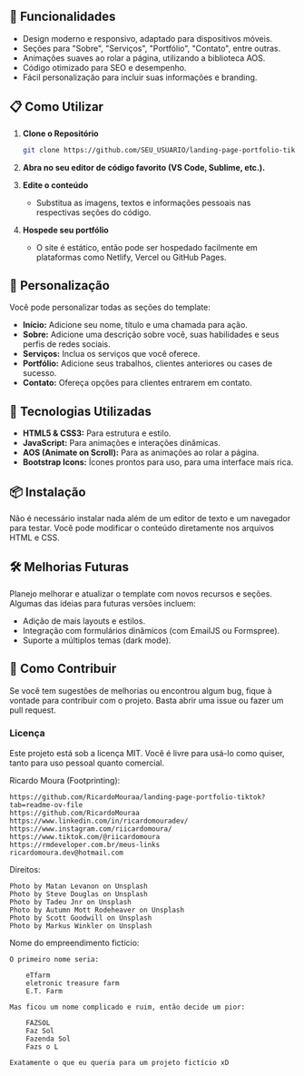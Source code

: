 ## 🚀 Funcionalidades

- Design moderno e responsivo, adaptado para dispositivos móveis.
- Seções para "Sobre", "Serviços", "Portfólio", "Contato", entre outras.
- Animações suaves ao rolar a página, utilizando a biblioteca AOS.
- Código otimizado para SEO e desempenho.
- Fácil personalização para incluir suas informações e branding.

## 📋 Como Utilizar

1. **Clone o Repositório**
   ```bash
   git clone https://github.com/SEU_USUARIO/landing-page-portfolio-tiktok.git
   ```

2. **Abra no seu editor de código favorito (VS Code, Sublime, etc.).**

3. **Edite o conteúdo**
   - Substitua as imagens, textos e informações pessoais nas respectivas seções do código.

4. **Hospede seu portfólio**
   - O site é estático, então pode ser hospedado facilmente em plataformas como Netlify, Vercel ou GitHub Pages.

## 🎨 Personalização

Você pode personalizar todas as seções do template:
- **Início:** Adicione seu nome, título e uma chamada para ação.
- **Sobre:** Adicione uma descrição sobre você, suas habilidades e seus perfis de redes sociais.
- **Serviços:** Inclua os serviços que você oferece.
- **Portfólio:** Adicione seus trabalhos, clientes anteriores ou cases de sucesso.
- **Contato:** Ofereça opções para clientes entrarem em contato.

## 🔧 Tecnologias Utilizadas

- **HTML5 & CSS3:** Para estrutura e estilo.
- **JavaScript:** Para animações e interações dinâmicas.
- **AOS (Animate on Scroll):** Para as animações ao rolar a página.
- **Bootstrap Icons:** Ícones prontos para uso, para uma interface mais rica.

## 📦 Instalação

Não é necessário instalar nada além de um editor de texto e um navegador para testar. Você pode modificar o conteúdo diretamente nos arquivos HTML e CSS.

## 🛠 Melhorias Futuras

Planejo melhorar e atualizar o template com novos recursos e seções. Algumas das ideias para futuras versões incluem:
- Adição de mais layouts e estilos.
- Integração com formulários dinâmicos (com EmailJS ou Formspree).
- Suporte a múltiplos temas (dark mode).

## 🎁 Como Contribuir

Se você tem sugestões de melhorias ou encontrou algum bug, fique à vontade para contribuir com o projeto. Basta abrir uma issue ou fazer um pull request.

### Licença

Este projeto está sob a licença MIT. Você é livre para usá-lo como quiser, tanto para uso pessoal quanto comercial.



Ricardo Moura (Footprinting):

	https://github.com/RicardoMouraa/landing-page-portfolio-tiktok?tab=readme-ov-file
	https://github.com/RicardoMouraa
	https://www.linkedin.com/in/ricardomouradev/
	https://www.instagram.com/riicardomoura/
	https://www.tiktok.com/@riicardomoura
	https://rmdeveloper.com.br/meus-links
	ricardomoura.dev@hotmail.com

Direitos:

	Photo by Matan Levanon on Unsplash
	Photo by Steve Douglas on Unsplash
	Photo by Tadeu Jnr on Unsplash
	Photo by Autumn Mott Rodeheaver on Unsplash
	Photo by Scott Goodwill on Unsplash
	Photo by Markus Winkler on Unsplash

Nome do empreendimento fictício:

	O primeiro nome seria:

		eTfarm
		eletronic treasure farm
		E.T. Farm

	Mas ficou um nome complicado e ruim, então decide um pior:

		FAZSOL
		Faz Sol
		Fazenda Sol
		Fazs o L

	Exatamente o que eu queria para um projeto fictício xD

